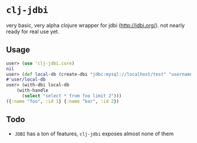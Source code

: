 # `clj-jdbi`

very basic, very alpha clojure wrapper for jdbi (http://jdbi.org/).
not nearly ready for real use yet.

## Usage

```clojure
user> (use 'clj-jdbi.core)
nil
user> (def local-db (create-dbi "jdbc:mysql://localhost/test" "username" "password"))
#'user/local-db
user> (with-dbi local-db
	(with-handle
	  (select "select * from foo limit 2")))
({:name "foo", :id 1} {:name "bar", :id 2})
```

## Todo
* `JDBI` has a ton of features, `clj-jdbi` exposes almost none of them

